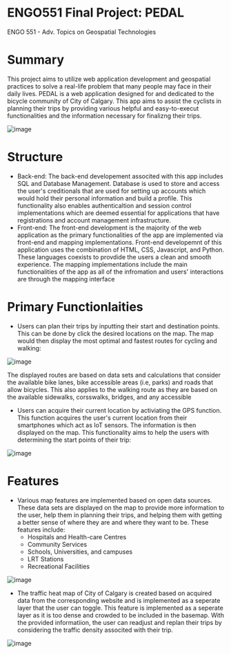 # ENGO551 Final Project: PEDAL
ENGO 551 - Adv. Topics on Geospatial Technologies

# Summary
This project aims to utilize web application development and geospatial practices to solve a real-life problem that many people may face in their daily lives.
PEDAL is a web application designed for and dedicated to the bicycle community of City of Calgary. This app aims to assist the cyclists in planning their trips by providing various helpful and easy-to-execut functionalities and the information necessary for finalizng their trips. 

![image](https://user-images.githubusercontent.com/61097726/166212133-73981d9f-5b00-45ae-97b4-7d3622a36433.png)

# Structure
- Back-end: The back-end developement associted with this app includes SQL and Database Management. Database is used to store and access the user's creditionals that are used for setting up accounts which would hold their personal information and build a profile. This functionality also enables authenticaltion and session control implementations  which are deemed essential for applications that have registrations and account management infrastructure.
- Front-end: The front-end development is the majority of the web application as the primary functionalities of the app are implemented via front-end and mapping implementations. Front-end developemnt of this application uses the combination of HTML, CSS, Javascript, and Python. These languages coexists to provdide the users a clean and smooth experience. The mapping implementations include the main  functionalities of the app as all of the infromation and users' interactions are through the mapping interface

# Primary Functionlaities
- Users can plan their trips by inputting their start and destination points. This can be done by click the desired locations on the map. The map would then display the most optimal and fastest routes for cycling and walking:

![image](https://user-images.githubusercontent.com/61097726/166210361-5c376f64-fa87-45ad-9863-a083af0df3a9.png)

The displayed routes are based on data sets and calculations that consider the available bike lanes, bike accessible areas (i.e, parks) and roads that allow bicycles. This also applies to the walking route as they are based on the available sidewalks, corsswalks, bridges, and any accessible 

- Users can acquire their current location by activiating the GPS function. This function acquires the user's current location from their smartphones which act as IoT sensors. The information is then displayed on the map. This functionality aims to help the users with determining the start points of their trip:

![image](https://user-images.githubusercontent.com/61097726/166211408-d539f90a-cda1-4363-9111-db1b20d66388.png)

# Features
- Various map features are implemented based on open data sources. These data sets are displayed on the map to provide more information to the user, help them in planning their trips, and helping them with getting a better sense of where they are and where they want to be. These features include:
  -  Hospitals and Health-care Centres
  -  Community Services
  -  Schools, Universities, and campuses
  -  LRT Stations
  -  Recreational Facilities
 
 ![image](https://user-images.githubusercontent.com/61097726/166211826-d8c67fd0-a3c4-4b1e-98d1-ad0bcd90d97c.png)

- The traffic heat map of City of Calgary is created based on acquired data from the corresponding website and is implemented as a seperate layer that the user can toggle. This feature is implemented as a seperate layer as it is too dense and crowded to be included in the basemap. With the provided informatiion, the user can readjust and replan their trips by considering the traffic density associted with their trip.

![image](https://user-images.githubusercontent.com/61097726/166212368-de7725f8-3029-4bd2-80bc-ce43f6f5a0e0.png)

